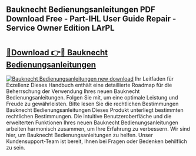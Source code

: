 ## Bauknecht Bedienungsanleitungen PDF Download Free - Part-IHL User Guide Repair - Service Owner Edition LArPL

# <h2><a href="http://df53k1q.blite.top/?on=Bauknecht+Bedienungsanleitungen">🔗Download 👉🔴 Bauknecht Bedienungsanleitungen</a></h2>

[![Bauknecht Bedienungsanleitungen new download](https://i.imgur.com/lujVjoI.png)](http://df53k1q.blite.top/?on=Bauknecht+Bedienungsanleitungen)
Ihr Leitfaden für Exzellenz Dieses Handbuch enthält eine detaillierte Roadmap für die Beherrschung der Verwendung Ihres neuen Bauknecht Bedienungsanleitungen. Folgen Sie mit, um eine optimale Leistung und Freude zu gewährleisten. Bitte lesen Sie die rechtlichen Bestimmungen Bauknecht Bedienungsanleitungen Dieses Produkt unterliegt bestimmten rechtlichen Bestimmungen. Die intuitive Benutzeroberfläche und die erweiterten Funktionen Ihres neuen Bauknecht Bedienungsanleitungen arbeiten harmonisch zusammen, um Ihre Erfahrung zu verbessern. Wir sind hier, um Bauknecht Bedienungsanleitungen zu helfen. Unser Kundensupport-Team ist bereit, Ihnen bei Fragen oder Bedenken behilflich zu sein.
